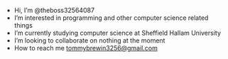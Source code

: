 - Hi, I’m @theboss32564087
- I’m interested in programming and other computer science related things 
- I’m currently studying computer science at Sheffield Hallam University
- I’m looking to collaborate on nothing at the moment
- How to reach me tommybrewin3256@gmail.com

<!---
theboss32564087/theboss32564087 is a ✨ special ✨ repository because its `README.md` (this file) appears on your GitHub profile.
You can click the Preview link to take a look at your changes.
--->
